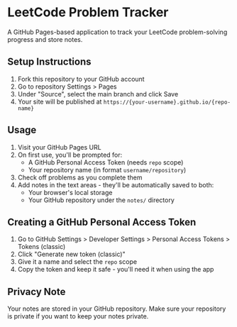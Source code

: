 # LeetCode Problem Tracker

A GitHub Pages-based application to track your LeetCode problem-solving progress and store notes.

## Setup Instructions

1. Fork this repository to your GitHub account
2. Go to repository Settings > Pages
3. Under "Source", select the main branch and click Save
4. Your site will be published at `https://{your-username}.github.io/{repo-name}`

## Usage

1. Visit your GitHub Pages URL
2. On first use, you'll be prompted for:
   - A GitHub Personal Access Token (needs `repo` scope)
   - Your repository name (in format `username/repository`)
3. Check off problems as you complete them
4. Add notes in the text areas - they'll be automatically saved to both:
   - Your browser's local storage
   - Your GitHub repository under the `notes/` directory

## Creating a GitHub Personal Access Token

1. Go to GitHub Settings > Developer Settings > Personal Access Tokens > Tokens (classic)
2. Click "Generate new token (classic)"
3. Give it a name and select the `repo` scope
4. Copy the token and keep it safe - you'll need it when using the app

## Privacy Note

Your notes are stored in your GitHub repository. Make sure your repository is private if you want to keep your notes private.